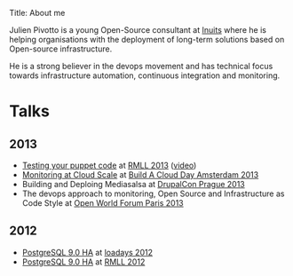 Title: About me

Julien Pivotto is a young Open-Source consultant at [Inuits](https://inuits.eu) where he is helping organisations with the deployment of long-term solutions based on Open-source infrastructure.

He is a strong believer in the devops movement and has technical focus towards infrastructure automation, continuous integration and monitoring.

# Talks

## 2013

* [Testing your puppet code](http://www.slideshare.net/roidelapluie/testing-your-puppet-code) at [RMLL 2013](http://2013.rmll.info) ([video](http://video.rmll.info/videos/testing-your-puppet-code/))
* [Monitoring at Cloud Scale](http://www.slideshare.net/roidelapluie/monitoring-at-cloud-scale) at [Build A Cloud Day Amsterdam 2013](http://bacdamsterdam.eventbrite.com)
* Building and Deploing Mediasalsa at [DrupalCon Prague 2013](https://prague2013.drupal.org/)
* The devops approach to monitoring, Open Source and Infrastructure as Code Style at [Open World Forum Paris 2013](http://www.openworldforum.org/en/)

## 2012

* [PostgreSQL 9.0 HA](http://www.slideshare.net/roidelapluie/postgresql-90-ha) at [loadays 2012](http://loadays.org)
* [PostgreSQL 9.0 HA](http://www.slideshare.net/roidelapluie/postgresql-90-ha-at-rmll-2012) at [RMLL 2012](http://2012.rmll.info)
